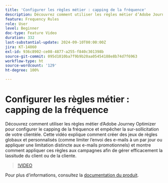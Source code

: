 ```yaml
---
title: 'Configurer les règles métier : capping de la fréquence'
description: Découvrez comment utiliser les règles métier d’Adobe Journey Optimizer (AJO) pour configurer le capping de la fréquence et empêcher la sur-sollicitation de votre clientèle. Cette vidéo explique comment créer des jeux de règles globaux et personnalisés (comme limiter l’envoi des e-mails à un par jour ou appliquer une limitation distincte aux e-mails promotionnels) et montre comment appliquer ces règles aux campagnes afin de gérer efficacement la lassitude du client ou de la cliente.
feature: Frequency Rules
role: User
level: Beginner
doc-type: Feature Video
duration: 332
last-substantial-update: 2024-09-10T00:00:00Z
jira: KT-14860
exl-id: 936c8902-ce08-4877-a255-f840c301398b
source-git-commit: 095d1010ba7f9b9b20aa05454188e8b74d7f6963
workflow-type: ht
source-wordcount: '129'
ht-degree: 100%

---
```


# Configurer les règles métier : capping de la fréquence

Découvrez comment utiliser les règles métier d’Adobe Journey Optimizer pour configurer le capping de la fréquence et empêcher la sur-sollicitation de votre clientèle. Cette vidéo explique comment créer des jeux de règles globaux et personnalisés (comme limiter l’envoi des e-mails à un par jour ou appliquer une limitation distincte aux e-mails promotionnels) et montre comment appliquer ces règles aux campagnes afin de gérer efficacement la lassitude du client ou de la cliente.

>[!VIDEO](https://video.tv.adobe.com/v/3433397/?learn=on&captions=fre_fr)

Pour plus d’informations, consultez la [documentation du produit](https://experienceleague.adobe.com/fr/docs/journey-optimizer/using/configuration/frequency-rules).
